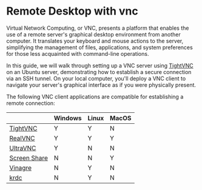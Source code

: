 # Remote Desktop with vnc

Virtual Network Computing, or VNC, presents a platform that enables the use of a remote server's graphical desktop environment from another computer. It translates your keyboard and mouse actions to the server, simplifying the management of files, applications, and system preferences for those less acquainted with command-line operations.

In this guide, we will walk through setting up a VNC server using [TightVNC](https://www.tightvnc.com/) on an Ubuntu server, demonstrating how to establish a secure connection via an SSH tunnel. On your local computer, you'll deploy a VNC client to navigate your server's graphical interface as if you were physically present.

The following VNC client applications are compatible for establishing a remote connection:

|                                                                            | Windows | Linux | MacOS |
| -------------------------------------------------------------------------- | ------- | ----- | ----- |
| [TightVNC](https://www.tightvnc.com/)                                      | Y       | Y     | N     |
| [RealVNC](https://www.realvnc.com/en/)                                     | Y       | Y     | Y     |
| [UltraVNC](https://www.uvnc.com/)                                          | Y       | N     | N     |
| [Screen Share](https://support.apple.com/en-gb/guide/mac-help/mh14066/mac) | N       | N     | Y     |
| [Vinagre](https://www.linuxlinks.com/vinagre/)                             | N       | Y     | N     |
| [krdc](https://apps.kde.org/en-gb/krdc/)                                   | N       | Y     | N     |
